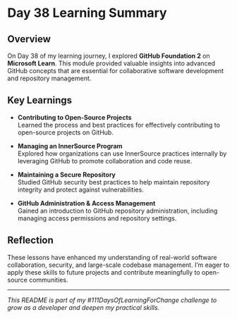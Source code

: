 # Day 38 Learning Summary

## Overview
On Day 38 of my learning journey, I explored **GitHub Foundation 2** on **Microsoft Learn**. This module provided valuable insights into advanced GitHub concepts that are essential for collaborative software development and repository management.

## Key Learnings
- **Contributing to Open-Source Projects**  
  Learned the process and best practices for effectively contributing to open-source projects on GitHub.

- **Managing an InnerSource Program**  
  Explored how organizations can use InnerSource practices internally by leveraging GitHub to promote collaboration and code reuse.

- **Maintaining a Secure Repository**  
  Studied GitHub security best practices to help maintain repository integrity and protect against vulnerabilities.

- **GitHub Administration & Access Management**  
  Gained an introduction to GitHub repository administration, including managing access permissions and repository settings.

## Reflection
These lessons have enhanced my understanding of real-world software collaboration, security, and large-scale codebase management. I’m eager to apply these skills to future projects and contribute meaningfully to open-source communities.

---

*This README is part of my #111DaysOfLearningForChange challenge to grow as a developer and deepen my practical skills.*
